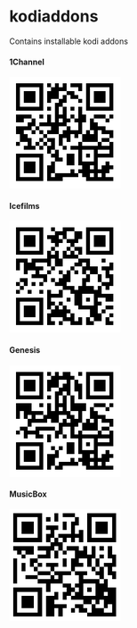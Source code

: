 # kodiaddons
Contains installable kodi addons

#### 1Channel
![alt tag](https://github.com/taksh/kodiaddons/blob/master/qrcodes/1channel.png)

#### Icefilms
![alt tag](https://github.com/taksh/kodiaddons/blob/master/qrcodes/icefilms.png)

#### Genesis
![alt tag](https://github.com/taksh/kodiaddons/blob/master/qrcodes/Genesis.png)

#### MusicBox
![alt tag](https://github.com/taksh/kodiaddons/blob/master/qrcodes/musicbox.png)
